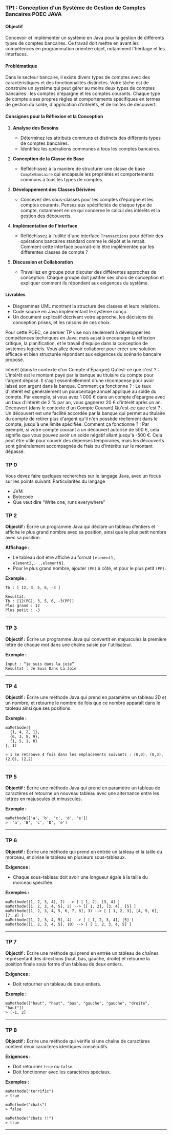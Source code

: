 ### TP1 : Conception d'un Système de Gestion de Comptes Bancaires POEC JAVA

#### Objectif

Concevoir et implémenter un système en Java pour la gestion de différents types de comptes bancaires. Ce travail doit mettre en avant les compétences en programmation orientée objet, notamment l'héritage et les interfaces.

#### Problématique

Dans le secteur bancaire, il existe divers types de comptes avec des caractéristiques et des fonctionnalités distinctes. Votre tâche est de construire un système qui peut gérer au moins deux types de comptes bancaires : les comptes d'épargne et les comptes courants. Chaque type de compte a ses propres règles et comportements spécifiques en termes de gestion du solde, d'application d'intérêts, et de limites de découvert.

#### Consignes pour la Réflexion et la Conception

1. **Analyse des Besoins**

    - Déterminez les attributs communs et distincts des différents types de comptes bancaires.
    - Identifiez les opérations communes à tous les comptes bancaires.

2. **Conception de la Classe de Base**

    - Réfléchissez à la manière de structurer une classe de base `CompteBancaire` qui encapsule les propriétés et comportements communs à tous les types de comptes.

3. **Développement des Classes Dérivées**

    - Concevez des sous-classes pour les comptes d'épargne et les comptes courants. Pensez aux spécificités de chaque type de compte, notamment en ce qui concerne le calcul des intérêts et la gestion des découverts.

4. **Implémentation de l'Interface**

    - Réfléchissez à l'utilité d'une interface `Transactions` pour définir des opérations bancaires standard comme le dépôt et le retrait. Comment cette interface pourrait-elle être implémentée par les différentes classes de compte ?

5. **Discussion et Collaboration**
    - Travaillez en groupe pour discuter des différentes approches de conception. Chaque groupe doit justifier ses choix de conception et expliquer comment ils répondent aux exigences du système.

#### Livrables

- Diagrammes UML montrant la structure des classes et leurs relations.
- Code source en Java implémentant le système conçu.
- Un document explicatif décrivant votre approche, les décisions de conception prises, et les raisons de ces choix.

Pour cette POEC, ce dernier TP vise non seulement à développer les compétences techniques en Java, mais aussi à encourager la réflexion critique, la planification, et le travail d'équipe dans la conception de systèmes logiciels. Vous allez devoir collaborer pour créer une solution efficace et bien structurée répondant aux exigences du scénario bancaire proposé.

Intérêt (dans le contexte d'un Compte d'Épargne)
Qu'est-ce que c'est ? : L'intérêt est le montant payé par la banque au titulaire du compte pour l'argent déposé. Il s'agit essentiellement d'une récompense pour avoir laissé son argent dans la banque.
Comment ça fonctionne ? : Le taux d'intérêt est généralement un pourcentage annuel appliqué au solde du compte. Par exemple, si vous avez 1 000 € dans un compte d'épargne avec un taux d'intérêt de 2 % par an, vous gagnerez 20 € d'intérêt après un an.
Découvert (dans le contexte d'un Compte Courant)
Qu'est-ce que c'est ? : Un découvert est une facilité accordée par la banque qui permet au titulaire du compte de retirer plus d'argent qu'il n'en possède réellement dans le compte, jusqu'à une limite spécifiée.
Comment ça fonctionne ? : Par exemple, si votre compte courant a un découvert autorisé de 500 €, cela signifie que vous pouvez avoir un solde négatif allant jusqu'à -500 €. Cela peut être utile pour couvrir des dépenses temporaires, mais les découverts sont généralement accompagnés de frais ou d'intérêts sur le montant dépassé.

### TP 0

Vous devez faire quelques recherches sur le langage Java, avec un focus sur les points suivant:
Particularités du langage

- JVM
- Bytecode
- Que veut dire “Write one, runs everywhere”

### TP 2

**Objectif :** Écrire un programme Java qui déclare un tableau d’entiers et affiche le plus grand nombre avec sa position, ainsi que le plus petit nombre avec sa position.

**Affichage :**

- Le tableau doit être affiché au format `[element1, element2,...,elementN]`.
- Pour le plus grand nombre, ajouter `(PG)` à côté, et pour le plus petit `(PP)`.

**Exemple :**

```
Tb : [ 12, 3, 5, 6, -3 ]

Résultat:
Tb : [12(PG), 3, 5, 6, -3(PP)]
Plus grand : 12
Plus petit : -3
```

---

### TP 3

**Objectif :** Écrire un programme Java qui convertit en majuscules la première lettre de chaque mot dans une chaîne saisie par l'utilisateur.

**Exemple :**

```
Input : “je suis dans la joie”
Résultat : Je Suis Dans La Joie
```

---

### TP 4

**Objectif :** Écrire une méthode Java qui prend en paramètre un tableau 2D et un nombre, et retourne le nombre de fois que ce nombre apparaît dans le tableau ainsi que ses positions.

**Exemple :**

```
maMethode({
  {1, 4, 2, 1},
  {6, 3, 8, 9},
  {1, 5, 1, 0}
}, 1)

> 1 se retrouve 4 fois dans les emplacements suivants : (0,0), (0,3), (2,0), (2,2)
```

---

### TP 5

**Objectif :** Écrire une méthode Java qui prend en paramètre un tableau de caractères et retourne un nouveau tableau avec une alternance entre les lettres en majuscules et minuscules.

**Exemple :**

```
maMethode(['a', 'b', 'c', 'd', 'e'])
> ['a', 'B', 'c', 'D', 'e']
```

---

### TP 6

**Objectif :** Écrire une méthode qui prend en entrée un tableau et la taille du morceau, et divise le tableau en plusieurs sous-tableaux.

**Exigences :**

- Chaque sous-tableau doit avoir une longueur égale à la taille du morceau spécifiée.

**Exemples :**

```
maMethode([1, 2, 3, 4], 2) --> [ [ 1, 2], [3, 4] ]
maMethode([1, 2, 3, 4, 5], 2) --> [[ 1, 2], [3, 4], [5] ]
maMethode([1, 2, 3, 4, 5, 6, 7, 8], 3) --> [ [ 1, 2, 3], [4, 5, 6], [7, 8] ]
maMethode([1, 2, 3, 4, 5], 4) --> [ [ 1, 2, 3, 4], [5] ]
maMethode([1, 2, 3, 4, 5], 10) --> [ [ 1, 2, 3, 4, 5] ]
```

---

### TP 7

**Objectif :** Écrire une méthode qui prend en entrée un tableau de chaînes représentant des directions (haut, bas, gauche, droite) et retourne la position finale sous forme d'un tableau de deux entiers.

**Exigences :**

- Doit retourner un tableau de deux entiers.

**Exemple :**

```
maMethode(["haut", "haut", "bas", "gauche", "gauche", "droite", "haut"])
> [-1, 2]
```

---

### TP 8

**Objectif :** Écrire une méthode qui vérifie si une chaîne de caractères contient deux caractères identiques consécutifs.

**Exigences :**

- Doit retourner `true` ou `false`.
- Doit fonctionner avec les caractères spéciaux.

**Exemples :**

```
maMethode("terrific")
> true

maMethode("chats")
> false

maMethode("chats !!")
> true
```

---
